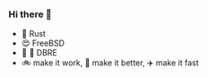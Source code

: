 ### Hi there 👋

- 🌱 Rust
- :heart_eyes: FreeBSD
- 🦭 🐘 DBRE
- :bike: make it work,  :car: make it better,  :airplane: make it fast

<!--
**nbari/nbari** is a ✨ _special_ ✨ repository because its `README.md` (this file) appears on your GitHub profile.

Here are some ideas to get you started:

- 🌱 I’m currently learning ...
- 👯 I’m looking to collaborate on ...
- 🤔 I’m looking for help with ...
- 💬 Ask me about ...
- 📫 How to reach me: ...
- 😄 Pronouns: ...
- ⚡ Fun fact: ...
-->
